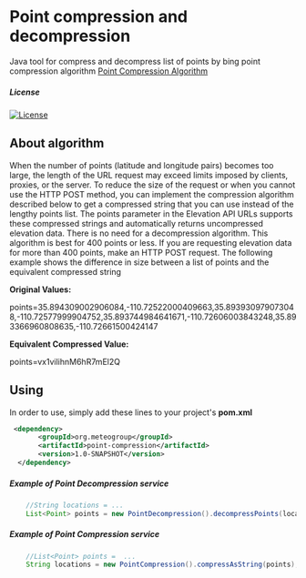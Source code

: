 
**Point compression and decompression**
=========================================

Java tool for compress and decompress list of points by bing point compression algorithm
[Point Compression Algorithm](https://msdn.microsoft.com/en-us/library/jj158958.aspx)

##### License

[![License](https://img.shields.io/:license-Apache%202.0-blue.svg)](http://www.apache.org/licenses/LICENSE-2.0)

## About algorithm

When the number of points (latitude and longitude pairs) becomes too large, the length of the URL request may exceed limits 
imposed by clients, proxies, or the server. To reduce the size of the request or when you cannot use the HTTP POST method, 
you can implement the compression algorithm described below to get a compressed string that you can use instead of 
the lengthy points list. The points parameter in the Elevation API URLs supports these compressed strings and automatically returns 
uncompressed elevation data. There is no need for a decompression algorithm. This algorithm is best for 400 points or less. 
If you are requesting elevation data for more than 400 points, make an HTTP POST request. The following example shows the difference 
in size between a list of points and the equivalent compressed string

**Original Values:**

points=35.894309002906084,-110.72522000409663,35.893930979073048,-110.72577999904752,35.893744984641671,-110.72606003843248,35.893366960808635,-110.72661500424147

**Equivalent Compressed Value:**

points=vx1vilihnM6hR7mEl2Q


## Using

In order to use, simply add these lines to your project's **pom.xml**


```xml
 <dependency>
       <groupId>org.meteogroup</groupId>
       <artifactId>point-compression</artifactId>
       <version>1.0-SNAPSHOT</version>
  </dependency>
```

##### Example of Point Decompression service 

```java
    //String locations = ...
    List<Point> points = new PointDecompression().decompressPoints(locations);    
```

##### Example of Point Compression service 

```java
    //List<Point> points =  ...
    String locations = new PointCompression().compressAsString(points);    
```



